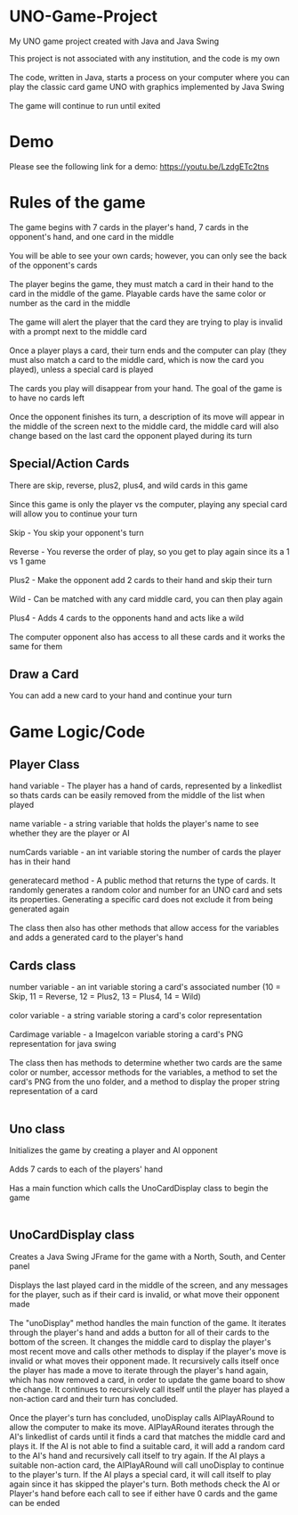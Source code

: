# UNO-Game-Project
My UNO game project created with Java and Java Swing

This project is not associated with any institution, and the code is my own <br />
<br />
The code, written in Java, starts a process on your computer where you can play the classic card game UNO with graphics implemented by Java Swing <br />
<br />
The game will continue to run until exited <br />

# Demo
Please see the following link for a demo: https://youtu.be/LzdgETc2tns

# Rules of the game
The game begins with 7 cards in the player's hand, 7 cards in the opponent's hand, and one card in the middle <br />
<br />
You will be able to see your own cards; however, you can only see the back of the opponent's cards <br />
<br />
The player begins the game, they must match a card in their hand to the card in the middle of the game. Playable cards have the same color or number as the card in the middle <br />
<br />
The game will alert the player that the card they are trying to play is invalid with a prompt next to the middle card <br />
<br />
Once a player plays a card, their turn ends and the computer can play (they must also match a card to the middle card, which is now the card you played), unless a special card is played <br />
<br />
The cards you play will disappear from your hand. The goal of the game is to have no cards left <br />
<br />
Once the opponent finishes its turn, a description of its move will appear in the middle of the screen next to the middle card, the middle card will also change based on the last card the opponent played during its turn <br />

## Special/Action Cards
There are skip, reverse, plus2, plus4, and wild cards in this game <br />
<br />
Since this game is only the player vs the computer, playing any special card will allow you to continue your turn <br />
<br />
Skip - You skip your opponent's turn <br />
<br />
Reverse - You reverse the order of play, so you get to play again since its a 1 vs 1 game <br />
<br />
Plus2 - Make the opponent add 2 cards to their hand and skip their turn <br />
<br />
Wild - Can be matched with any card middle card, you can then play again <br />
<br />
Plus4 - Adds 4 cards to the opponents hand and acts like a wild <br />
<br />
The computer opponent also has access to all these cards and it works the same for them <br />

## Draw a Card
You can add a new card to your hand and continue your turn <br />

# Game Logic/Code
## Player Class
hand variable - The player has a hand of cards, represented by a linkedlist so thats cards can be easily removed from the middle of the list when played <br />
<br />
name variable - a string variable that holds the player's name to see whether they are the player or AI <br />
<br />
numCards variable - an int variable storing the number of cards the player has in their hand <br />
<br />
generatecard method - A public method that returns the type of cards. It randomly generates a random color and number for an UNO card and sets its properties. Generating a specific card does not exclude it from being generated again <br />
<br />
The class then also has other methods that allow access for the variables and adds a generated card to the player's hand <br />

## Cards class
number variable - an int variable storing a card's associated number (10 = Skip, 11 = Reverse, 12 = Plus2, 13 = Plus4, 14 = Wild) <br />
<br />
color variable - a string variable storing a card's color representation <br />
<br />
Cardimage variable - a ImageIcon variable storing a card's PNG representation for java swing <br />
<br />
The class then has methods to determine whether two cards are the same color or number, accessor methods for the variables, a method to set the card's PNG from the uno folder, and a method to display the proper string representation of a card <br />
<br />
## Uno class
Initializes the game by creating a player and AI opponent <br />
<br />
Adds 7 cards to each of the players' hand <br />
<br />
Has a main function which calls the UnoCardDisplay class to begin the game <br />
<br />

## UnoCardDisplay class
Creates a Java Swing JFrame for the game with a North, South, and Center panel <br />
<br />
Displays the last played card in the middle of the screen, and any messages for the player, such as if their card is invalid, or what move their opponent made <br />
<br />
The "unoDisplay" method handles the main function of the game. It iterates through the player's hand and adds a button for all of their cards to the bottom of the screen. 
It changes the middle card to display the player's most recent move and calls other methods to display if the player's move is invalid or what moves their opponent made.
It recursively calls itself once the player has made a move to iterate through the player's hand again, which has now removed a card, in order to update the game board to show the change.
It continues to recursively call itself until the player has played a non-action card and their turn has concluded. <br />
<br />
Once the player's turn has concluded, unoDisplay calls AIPlayARound to allow the computer to make its move.
AIPlayARound iterates through the AI's linkedlist of cards until it finds a card that matches the middle card and plays it.
If the AI is not able to find a suitable card, it will add a random card to the AI's hand and recursively call itself to try again.
If the AI plays a suitable non-action card, the AIPlayARound will call unoDisplay to continue to the player's turn.
If the AI plays a special card, it will call itself to play again since it has skipped the player's turn.
Both methods check the AI or Player's hand before each call to see if either have 0 cards and the game can be ended <br />
